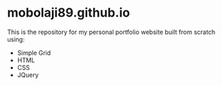 # mobolaji89.github.io
This is the repository for my personal portfolio website built from scratch using:

- Simple Grid
- HTML
- CSS
- JQuery
